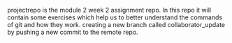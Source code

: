 projectrepo is the module 2 week 2 assignment repo. In this repo it will contain some exercises which help us to better understand the commands of git and how they work.
creating a new branch called collaborator_update by pushing a new commit to the remote repo.
